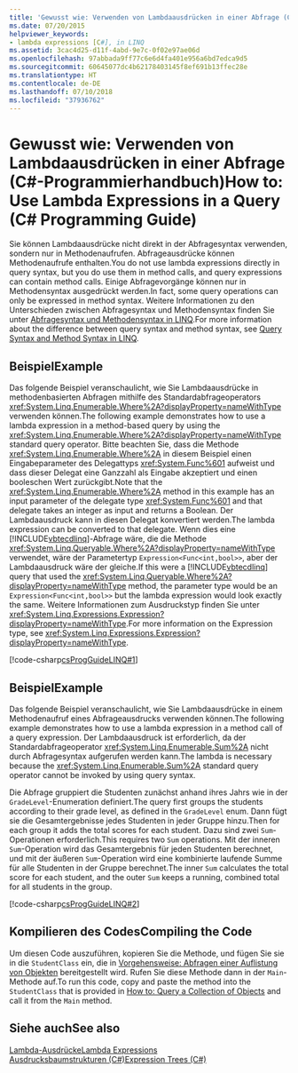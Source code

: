 ```yaml
---
title: 'Gewusst wie: Verwenden von Lambdaausdrücken in einer Abfrage (C#-Programmierhandbuch)'
ms.date: 07/20/2015
helpviewer_keywords:
- lambda expressions [C#], in LINQ
ms.assetid: 3cac4d25-d11f-4abd-9e7c-0f02e97ae06d
ms.openlocfilehash: 97abbada9ff77c6e6d4fa401e956a6bd7edca9d5
ms.sourcegitcommit: 60645077dc4b62178403145f8ef691b13ffec28e
ms.translationtype: HT
ms.contentlocale: de-DE
ms.lasthandoff: 07/10/2018
ms.locfileid: "37936762"
---
```

# <a name="how-to-use-lambda-expressions-in-a-query-c-programming-guide"></a><span data-ttu-id="7b3b9-102">Gewusst wie: Verwenden von Lambdaausdrücken in einer Abfrage (C#-Programmierhandbuch)</span><span class="sxs-lookup"><span data-stu-id="7b3b9-102">How to: Use Lambda Expressions in a Query (C# Programming Guide)</span></span>
<span data-ttu-id="7b3b9-103">Sie können Lambdaausdrücke nicht direkt in der Abfragesyntax verwenden, sondern nur in Methodenaufrufen. Abfrageausdrücke können Methodenaufrufe enthalten.</span><span class="sxs-lookup"><span data-stu-id="7b3b9-103">You do not use lambda expressions directly in query syntax, but you do use them in method calls, and query expressions can contain method calls.</span></span> <span data-ttu-id="7b3b9-104">Einige Abfragevorgänge können nur in Methodensyntax ausgedrückt werden.</span><span class="sxs-lookup"><span data-stu-id="7b3b9-104">In fact, some query operations can only be expressed in method syntax.</span></span> <span data-ttu-id="7b3b9-105">Weitere Informationen zu den Unterschieden zwischen Abfragesyntax und Methodensyntax finden Sie unter [Abfragesyntax und Methodensyntax in LINQ](../../../csharp/programming-guide/concepts/linq/query-syntax-and-method-syntax-in-linq.md).</span><span class="sxs-lookup"><span data-stu-id="7b3b9-105">For more information about the difference between query syntax and method syntax, see [Query Syntax and Method Syntax in LINQ](../../../csharp/programming-guide/concepts/linq/query-syntax-and-method-syntax-in-linq.md).</span></span>  
  
## <a name="example"></a><span data-ttu-id="7b3b9-106">Beispiel</span><span class="sxs-lookup"><span data-stu-id="7b3b9-106">Example</span></span>  
 <span data-ttu-id="7b3b9-107">Das folgende Beispiel veranschaulicht, wie Sie Lambdaausdrücke in methodenbasierten Abfragen mithilfe des Standardabfrageoperators <xref:System.Linq.Enumerable.Where%2A?displayProperty=nameWithType> verwenden können.</span><span class="sxs-lookup"><span data-stu-id="7b3b9-107">The following example demonstrates how to use a lambda expression in a method-based query by using the <xref:System.Linq.Enumerable.Where%2A?displayProperty=nameWithType> standard query operator.</span></span> <span data-ttu-id="7b3b9-108">Bitte beachten Sie, dass die Methode <xref:System.Linq.Enumerable.Where%2A> in diesem Beispiel einen Eingabeparameter des Delegattyps <xref:System.Func%601> aufweist und dass dieser Delegat eine Ganzzahl als Eingabe akzeptiert und einen booleschen Wert zurückgibt.</span><span class="sxs-lookup"><span data-stu-id="7b3b9-108">Note that the <xref:System.Linq.Enumerable.Where%2A> method in this example has an input parameter of the delegate type <xref:System.Func%601> and that delegate takes an integer as input and returns a Boolean.</span></span> <span data-ttu-id="7b3b9-109">Der Lambdaausdruck kann in diesen Delegat konvertiert werden.</span><span class="sxs-lookup"><span data-stu-id="7b3b9-109">The lambda expression can be converted to that delegate.</span></span> <span data-ttu-id="7b3b9-110">Wenn dies eine [!INCLUDE[vbtecdlinq](~/includes/vbtecdlinq-md.md)]-Abfrage wäre, die die Methode <xref:System.Linq.Queryable.Where%2A?displayProperty=nameWithType> verwendet, wäre der Parametertyp `Expression<Func<int,bool>>`, aber der Lambdaausdruck wäre der gleiche.</span><span class="sxs-lookup"><span data-stu-id="7b3b9-110">If this were a [!INCLUDE[vbtecdlinq](~/includes/vbtecdlinq-md.md)] query that used the <xref:System.Linq.Queryable.Where%2A?displayProperty=nameWithType> method, the parameter type would be an `Expression<Func<int,bool>>` but the lambda expression would look exactly the same.</span></span> <span data-ttu-id="7b3b9-111">Weitere Informationen zum Ausdruckstyp finden Sie unter <xref:System.Linq.Expressions.Expression?displayProperty=nameWithType>.</span><span class="sxs-lookup"><span data-stu-id="7b3b9-111">For more information on the Expression type, see <xref:System.Linq.Expressions.Expression?displayProperty=nameWithType>.</span></span>  
  
 [!code-csharp[csProgGuideLINQ#1](../../../csharp/programming-guide/arrays/codesnippet/CSharp/how-to-use-lambda-expressions-in-a-query_1.cs)]  
  
## <a name="example"></a><span data-ttu-id="7b3b9-112">Beispiel</span><span class="sxs-lookup"><span data-stu-id="7b3b9-112">Example</span></span>  
 <span data-ttu-id="7b3b9-113">Das folgende Beispiel veranschaulicht, wie Sie Lambdaausdrücke in einem Methodenaufruf eines Abfrageausdrucks verwenden können.</span><span class="sxs-lookup"><span data-stu-id="7b3b9-113">The following example demonstrates how to use a lambda expression in a method call of a query expression.</span></span> <span data-ttu-id="7b3b9-114">Der Lambdaausdruck ist erforderlich, da der Standardabfrageoperator <xref:System.Linq.Enumerable.Sum%2A> nicht durch Abfragesyntax aufgerufen werden kann.</span><span class="sxs-lookup"><span data-stu-id="7b3b9-114">The lambda is necessary because the <xref:System.Linq.Enumerable.Sum%2A> standard query operator cannot be invoked by using query syntax.</span></span>  
  
 <span data-ttu-id="7b3b9-115">Die Abfrage gruppiert die Studenten zunächst anhand ihres Jahrs wie in der `GradeLevel`-Enumeration definiert.</span><span class="sxs-lookup"><span data-stu-id="7b3b9-115">The query first groups the students according to their grade level, as defined in the `GradeLevel` enum.</span></span> <span data-ttu-id="7b3b9-116">Dann fügt sie die Gesamtergebnisse jedes Studenten in jeder Gruppe hinzu.</span><span class="sxs-lookup"><span data-stu-id="7b3b9-116">Then for each group it adds the total scores for each student.</span></span> <span data-ttu-id="7b3b9-117">Dazu sind zwei `Sum`-Operationen erforderlich.</span><span class="sxs-lookup"><span data-stu-id="7b3b9-117">This requires two `Sum` operations.</span></span> <span data-ttu-id="7b3b9-118">Mit der inneren `Sum`-Operation wird das Gesamtergebnis für jeden Studenten berechnet, und mit der äußeren `Sum`-Operation wird eine kombinierte laufende Summe für alle Studenten in der Gruppe berechnet.</span><span class="sxs-lookup"><span data-stu-id="7b3b9-118">The inner `Sum` calculates the total score for each student, and the outer `Sum` keeps a running, combined total for all students in the group.</span></span>  
  
 [!code-csharp[csProgGuideLINQ#2](../../../csharp/programming-guide/arrays/codesnippet/CSharp/how-to-use-lambda-expressions-in-a-query_2.cs)]  
  
## <a name="compiling-the-code"></a><span data-ttu-id="7b3b9-119">Kompilieren des Codes</span><span class="sxs-lookup"><span data-stu-id="7b3b9-119">Compiling the Code</span></span>  
 <span data-ttu-id="7b3b9-120">Um diesen Code auszuführen, kopieren Sie die Methode, und fügen Sie sie in die `StudentClass` ein, die in [Vorgehensweise: Abfragen einer Auflistung von Objekten](../../../csharp/programming-guide/linq-query-expressions/how-to-query-a-collection-of-objects.md) bereitgestellt wird. Rufen Sie diese Methode dann in der `Main`-Methode auf.</span><span class="sxs-lookup"><span data-stu-id="7b3b9-120">To run this code, copy and paste the method into the `StudentClass` that is provided in [How to: Query a Collection of Objects](../../../csharp/programming-guide/linq-query-expressions/how-to-query-a-collection-of-objects.md) and call it from the `Main` method.</span></span>  
  
## <a name="see-also"></a><span data-ttu-id="7b3b9-121">Siehe auch</span><span class="sxs-lookup"><span data-stu-id="7b3b9-121">See also</span></span>

[<span data-ttu-id="7b3b9-122">Lambda-Ausdrücke</span><span class="sxs-lookup"><span data-stu-id="7b3b9-122">Lambda Expressions</span></span>](../../../csharp/programming-guide/statements-expressions-operators/lambda-expressions.md)  
[<span data-ttu-id="7b3b9-123">Ausdrucksbaumstrukturen (C#)</span><span class="sxs-lookup"><span data-stu-id="7b3b9-123">Expression Trees (C#)</span></span>](../concepts/expression-trees/index.md)  
